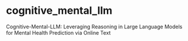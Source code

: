 # cognitive_mental_llm
Cognitive-Mental-LLM: Leveraging Reasoning in Large Language Models for Mental Health Prediction via Online Text
